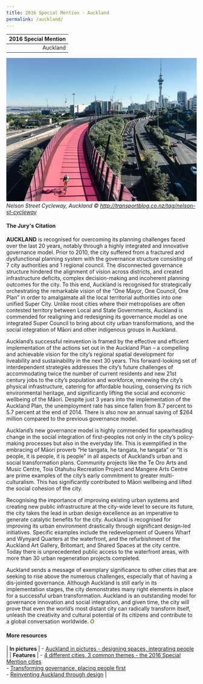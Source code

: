 ```yaml
---
title: 2016 Special Mention - Auckland
permalink: /auckland/
---
```


| 2016 Special Mention | 
|---:|
| Auckland | 

![Auckland](/images/special-mentions/auckland.jpg)_Nelson Street Cycleway, Auckland © http://transportblog.co.nz/tag/nelson-st-cycleway_

#### **The Jury's Citation**

**AUCKLAND** is recognised for overcoming its planning challenges faced over the last 20 years, notably through a highly integrated and innovative governance model. Prior to 2010, the city suffered from a fractured and dysfunctional planning system with the governance structure consisting of 7 city authorities and 1 regional council. The disconnected governance structure hindered the alignment of vision across districts, and created infrastructure deficits, complex decision-making and incoherent planning outcomes for the city. To this end, Auckland is recognised for strategically orchestrating the remarkable vision of the “One Mayor, One Council, One Plan” in order to amalgamate all the local territorial authorities into one unified Super City. Unlike most cities where their metropolises are often contested territory between Local and State Governments, Auckland is commended for realigning and redesigning its governance model as one integrated Super Council to bring about city urban transformations, and the social integration of Māori and other indigenous groups in Auckland.

Auckland’s successful reinvention is framed by the effective and efficient implementation of the actions set out in the Auckland Plan – a compelling and achievable vision for the city’s regional spatial development for liveability and sustainability in the next 30 years. This forward-looking set of interdependent strategies addresses the city’s future challenges of accommodating twice the number of current residents and new 21st century jobs to the city’s population and workforce, renewing the city’s physical infrastructure, catering for affordable housing, conserving its rich environmental heritage, and significantly lifting the social and economic wellbeing of the Māori. Despite just 3 years into the implementation of the Auckland Plan, the unemployment rate has since fallen from 8.7 percent to 5.7 percent at the end of 2014. There is also now an annual saving of $264 million compared to the previous governance model.

Auckland’s new governance model is highly commended for spearheading change in the social integration of first-peoples not only in the city’s policy-making processes but also in the everyday life. This is exemplified in the embracing of Māori proverb “He tangata, he tangata, he tangata” or “It is people, it is people, it is people” in all aspects of Auckland’s urban and social transformation plans. Community projects like the Te Oro Arts and Music Centre, Toia Otahuhu Recreation Project and Mangere Arts Centre are prime examples of the city’s early commitment to greater multi-culturalism. This has significantly contributed to Māori wellbeing and lifted the social cohesion of the city.

Recognising the importance of improving existing urban systems and creating new public infrastructure at the city-wide level to secure its future, the city takes the lead in urban design excellence as an imperative to generate catalytic benefits for the city. Auckland is recognised for improving its urban environment drastically through significant design-led initiatives. Specific examples include the redevelopment of Queens Wharf and Wynyard Quarters at the waterfront, and the refurbishment of the Auckland Art Gallery, Britomart, and Shared Spaces at the city centre. Today there is unprecedented public access to the waterfront areas, with more than 30 urban regeneration projects completed.

Auckland sends a message of exemplary significance to other cities that are seeking to rise above the numerous challenges, especially that of having a dis-jointed governance. Although Auckland is still early in its implementation stages, the city demonstrates many right elements in place for a successful urban transformation. Auckland is an outstanding model for governance innovation and social integration, and given time, the city will prove that even the world’s most distant city can radically transform itself, unleash the creativity and cultural potential of its citizens and contribute to a global conversation worldwide. **<font color="#967942">O</font>**

#### **More resources** 

| **In pictures** | - [Auckland in pictures - designing spaces, integrating people](/resources/in-pictures/auckland/) |
| **Features** | - [4 different cities, 3 common themes - the 2016 Special Mention cities](/resources/features/four-different-cities/) <br> - [Transforming governance, placing people first](/resources/features/transforming-governance-placing-people-first/) <br> - [Reinventing Auckland through design](/resources/features/reinventing-auckland-through-design/) |
